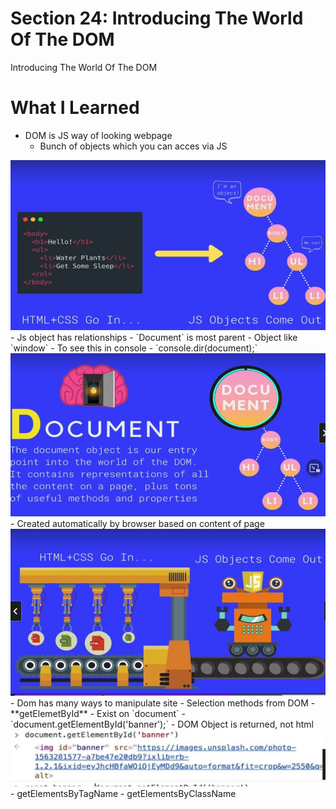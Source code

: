 # Section 24: Introducing The World Of The DOM

Introducing The World Of The DOM
# What I Learned
- DOM is JS way of looking webpage
    - Bunch of objects which you can acces via JS
<img src="dom.JPG" alt="alt text" width="600"/>
- Js object has relationships
- `Document` is most parent
    - Object like `window`
- To see this in console 
    - `console.dir(document);`
<img src="document.JPG" alt="alt text" width="600"/>
    - Created automatically by browser based on content of page
<img src="domCreation.JPG" alt="alt text" width="600"/>
- Dom has many ways to manipulate site
 - Selection methods from DOM
    - **getElemetById**
        - Exist on `document`
        - `document.getElementById('banner');`
        - DOM Object is returned, not html
<img src="banner.JPG" alt="alt text" width="600"/>
    - getElementsByTagName
    - getElementsByClassName
